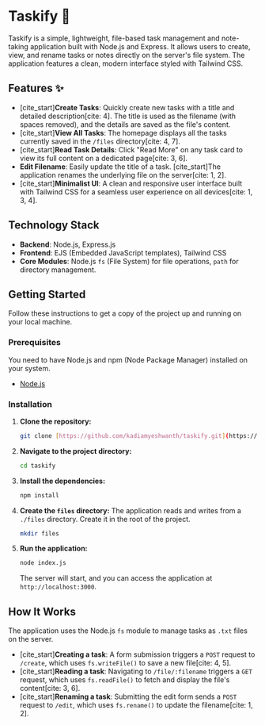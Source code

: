 # Taskify 📝

Taskify is a simple, lightweight, file-based task management and note-taking application built with Node.js and Express. It allows users to create, view, and rename tasks or notes directly on the server's file system. The application features a clean, modern interface styled with Tailwind CSS.

## Features ✨

* [cite_start]**Create Tasks**: Quickly create new tasks with a title and detailed description[cite: 4]. The title is used as the filename (with spaces removed), and the details are saved as the file's content.
* [cite_start]**View All Tasks**: The homepage displays all the tasks currently saved in the `/files` directory[cite: 4, 7].
* [cite_start]**Read Task Details**: Click "Read More" on any task card to view its full content on a dedicated page[cite: 3, 6].
* **Edit Filename**: Easily update the title of a task. [cite_start]The application renames the underlying file on the server[cite: 1, 2].
* [cite_start]**Minimalist UI**: A clean and responsive user interface built with Tailwind CSS for a seamless user experience on all devices[cite: 1, 3, 4].

## Technology Stack

* **Backend**: Node.js, Express.js
* **Frontend**: EJS (Embedded JavaScript templates), Tailwind CSS
* **Core Modules**: Node.js `fs` (File System) for file operations, `path` for directory management.

## Getting Started

Follow these instructions to get a copy of the project up and running on your local machine.

### Prerequisites

You need to have Node.js and npm (Node Package Manager) installed on your system.
* [Node.js](https://nodejs.org/)

### Installation

1.  **Clone the repository:**
    ```sh
    git clone [https://github.com/kadiamyeshwanth/taskify.git](https://github.com/kadiamyeshwanth/taskify.git)
    ```

2.  **Navigate to the project directory:**
    ```sh
    cd taskify
    ```

3.  **Install the dependencies:**
    ```sh
    npm install
    ```

4.  **Create the `files` directory:**
    The application reads and writes from a `./files` directory. Create it in the root of the project.
    ```sh
    mkdir files
    ```

5.  **Run the application:**
    ```sh
    node index.js
    ```
    The server will start, and you can access the application at `http://localhost:3000`.

## How It Works

The application uses the Node.js `fs` module to manage tasks as `.txt` files on the server.

* [cite_start]**Creating a task**: A form submission triggers a `POST` request to `/create`, which uses `fs.writeFile()` to save a new file[cite: 4, 5].
* [cite_start]**Reading a task**: Navigating to `/file/:filename` triggers a `GET` request, which uses `fs.readFile()` to fetch and display the file's content[cite: 3, 6].
* [cite_start]**Renaming a task**: Submitting the edit form sends a `POST` request to `/edit`, which uses `fs.rename()` to update the filename[cite: 1, 2].
